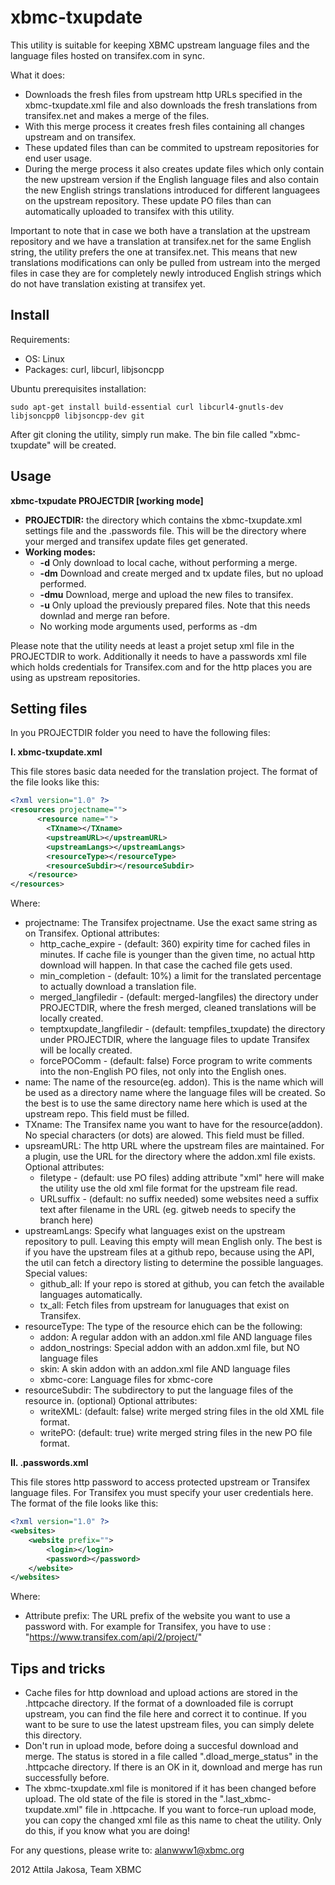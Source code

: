 xbmc-txupdate
=============

This utility is suitable for keeping XBMC upstream language files and the language files hosted on transifex.com in sync.

What it does:
* Downloads the fresh files from upstream http URLs specified in the xbmc-txupdate.xml file and also downloads the fresh translations from transifex.net and makes a merge of the files. 
* With this merge process it creates fresh files containing all changes upstream and on transifex. 
* These updated files than can be commited to upstream repositories for end user usage.
* During the merge process it also creates update files which only contain the new upstream version if the English language files and also contain the new English strings translations introduced for different languagees on the upstream repository. These update PO files than can automatically uploaded to transifex with this utility.

Important to note that in case we both have a translation at the upstream repository and we have a translation at transifex.net for the same English string, the utility prefers the one at transifex.net. This means that new translations modifications can only be pulled from ustream into the merged files in case they are for completely newly introduced English strings which do not have translation existing at transifex yet.

## Install
Requirements:
* OS: Linux
* Packages: curl, libcurl, libjsoncpp

Ubuntu prerequisites installation:
```
sudo apt-get install build-essential curl libcurl4-gnutls-dev libjsoncpp0 libjsoncpp-dev git
```
After git cloning the utility, simply run make. The bin file called "xbmc-txupdate" will be created.

## Usage


  **xbmc-txpudate PROJECTDIR [working mode]**


  * **PROJECTDIR:** the directory which contains the xbmc-txupdate.xml settings file and the .passwords file. This will be the directory where your merged and transifex update files get generated.
  * **Working modes:**
    * **-d**    Only download to local cache, without performing a merge.
    * **-dm**    Download and create merged and tx update files, but no upload performed.
    * **-dmu**    Download, merge and upload the new files to transifex.
    * **-u**    Only upload the previously prepared files. Note that this needs downlad and merge ran before.
    * No working mode arguments used, performs as -dm

Please note that the utility needs at least a projet setup xml file in the PROJECTDIR to work. Additionally it needs to have a passwords xml file which holds credentials for Transifex.com and for the http places you are using as upstream repositories.

## Setting files
In you PROJECTDIR folder you need to have the following files:

**I. xbmc-txupdate.xml**

This file stores basic data needed for the translation project.
The format of the file looks like this:

```xml
<?xml version="1.0" ?>
<resources projectname="">
      <resource name="">
        <TXname></TXname>
        <upstreamURL></upstreamURL>
        <upstreamLangs></upstreamLangs>
        <resourceType></resourceType>
        <resourceSubdir></resourceSubdir>
    </resource>
</resources>
```
Where:
  * projectname: The Transifex projectname. Use the exact same string as on Transifex.
    Optional attributes:
      * http_cache_expire - (default: 360) expirity time for cached files in minutes. If cache file is younger than the given time, no actual http download will happen. In that case the cached file gets used.
      * min_completion - (default: 10%) a limit for the translated percentage to actually download a translation file.
      * merged_langfiledir - (default: merged-langfiles) the directory under PROJECTDIR, where the fresh merged, cleaned translations will be locally created.
      * temptxupdate_langfiledir - (default: tempfiles_txupdate) the directory under PROJECTDIR, where the language files to update Transifex will be locally created.
      * forcePOComm - (default: false) Force program to write comments into the non-English PO files, not only into the English ones.
  * name: The name of the resource(eg. addon). This is the name which will be used as a directory name where the language files will be created. So the best is to use the same directory name here which is used at the upstream repo. This field must be filled.
  * TXname: The Transifex name you want to have for the resource(addon). No special characters (or dots) are alowed. This field must be filled.
  * upsreamURL: The http URL where the upstream files are maintained. For a plugin, use the URL for the directory where the addon.xml file exists.
    Optional attributes:
      * filetype - (default: use PO files) adding attribute "xml" here will make the utility use the old xml file format for the upstream file read.
      * URLsuffix - (default: no suffix needed) some websites need a suffix text after filename in the URL (eg. gitweb needs to specify the branch here)
  * upstreamLangs: Specify what languages exist on the upstream repository to pull. Leaving this empty will mean English only. The best is if you have the upstream files at a github repo, because using the API, the util can fetch a directory listing to determine the possible languages.
    Special values:
      * github_all: If your repo is stored at github, you can fetch the available languages automatically.
      * tx_all: Fetch files from upstream for lanuguages that exist on Transifex.
  * resourceType: The type of the resource ehich can be the following:
      * addon: A regular addon with an addon.xml file AND language files
      * addon_nostrings: Special addon with an addon.xml file, but NO language files
      * skin: A skin addon with an addon.xml file AND language files
      * xbmc-core: Language files for xbmc-core
  * resourceSubdir: The subdirectory to put the language files of the resource in. (optional)
    Optional attributes:
      * writeXML: (default: false) write merged string files in the old XML file format.
      * writePO: (default: true) write merged string files in the new PO file format.

**II. .passwords.xml**

This file stores http password to access protected upstream or Transifex language files. For Transifex you must specify your user credentials here.
The format of the file looks like this:

```xml
<?xml version="1.0" ?>
<websites>
    <website prefix="">
        <login></login>
        <password></password>
    </website>
</websites>
```

Where:
   * Attribute prefix: The URL prefix of the website you want to use a password with. For example for Transifex, you have to use : "https://www.transifex.com/api/2/project/"

## Tips and tricks
* Cache files for http download and upload actions are stored in the .httpcache directory. If the format of a downloaded file is corrupt upstream, you can find the file here and correct it to continue. If you want to be sure to use the latest upstream files, you can simply delete this directory.
* Don't run in upload mode, before doing a succesful download and merge. The status is stored in a file called ".dload_merge_status" in the .httpcache directory. If there is an OK in it, download and merge has run successfully before.
* The xbmc-txupdate.xml file is monitored if it has been changed before upload. The old state of the file is stored in the ".last_xbmc-txupdate.xml" file in .httpcache. If you want to force-run upload mode, you can copy the changed xml file as this name to cheat the utility. Only do this, if you know what you are doing!

For any questions, please write to: alanwww1@xbmc.org

2012 Attila Jakosa, Team XBMC

